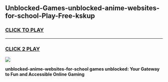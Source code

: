 
## Unblocked-Games-unblocked-anime-websites-for-school-Play-Free-kskup
<h3>
<a href="https://premium76.site?title=unblocked-anime-websites-for-school&ref=10A">CLICK TO PLAY</a></h3>
<hr>

<h3>
<a href="https://premium76.site?title=unblocked-anime-websites-for-school&ref=10A">CLICK 2 PLAY</a>
  
</h3>

<a href="https://premium76.site?title=unblocked-anime-websites-for-school&ref=10A"><img src="https://clearcache.store/games.png"></a>


**unblocked-anime-websites-for-school games unblocked: Your Gateway to Fun and Accessible Online Gaming**
